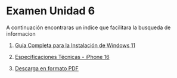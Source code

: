 # Examen Unidad 6

A continuación encontraras un indice que facilitara la busqueda de informacion

1. [Guía Completa para la Instalación de Windows 11](instalacion_windows11.md)

2. [Especificaciones Técnicas - iPhone 16](especificaciones_iphone16.md)

3. [Descarga en formato PDF](download_pdf.md)